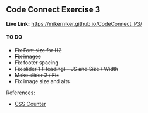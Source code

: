 ## Code Connect Exercise 3

**Live Link:**
https://mikerniker.github.io/CodeConnect_P3/


#### TO DO
- ~~Fix Font size for H2~~
- ~~Fix images~~
- ~~Fix footer spacing~~
- ~~Fix slider 1 (Heading) - JS and Size / Width~~
- ~~Make slider 2 / Fix~~
- Fix image size and alts



References:
- [CSS Counter](https://www.w3schools.com/css/css_counters.asp)

